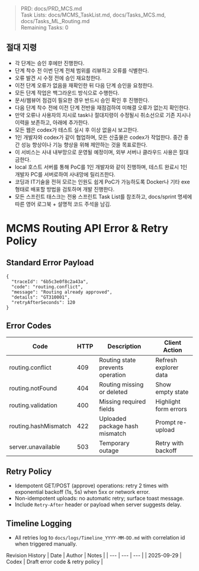 > PRD: docs/PRD_MCS.md  
> Task Lists: docs/MCMS_TaskList.md, docs/Tasks_MCS.md, docs/Tasks_ML_Routing.md  
> Remaining Tasks: 0

## 절대 지령
- 각 단계는 승인 후에만 진행한다.
- 단계 착수 전 이번 단계 전체 범위를 리뷰하고 오류를 식별한다.
- 오류 발견 시 수정 전에 승인 재요청한다.
- 이전 단계 오류가 없음을 재확인한 뒤 다음 단계 승인을 요청한다.
- 모든 단계 작업은 백그라운드 방식으로 수행한다.
- 문서/웹뷰어 점검이 필요한 경우 반드시 승인 확인 후 진행한다.
- 다음 단계 착수 전에 이전 단계 전반을 재점검하여 미해결 오류가 없는지 확인한다.
- 만약 오류나 사용자의 지시로 task나 절대지령이 수정될시 취소선으로 기존 지시나 이력을 보존하고, 아래에 추가한다.
- 모든 웹은 codex가 테스트 실시 후 이상 없을시 보고한다.
- 1인 개발자와 codex가 같이 협업하며, 모든 산출물은 codex가 작업한다. 중간 중간 성능 향상이나 기능 향상을 위해 제안하는 것을 목표로한다.
- 이 서비스는 사내 내부망으로 운영될 예정이며, 외부 서버나 클라우드 사용은 절대 금한다.
- local 호스트 서버를 통해 PoC를 1인 개발자와 같이 진행하며, 테스트 완료시 1인 개발자 PC를 서버로하여 사내망에 릴리즈한다.
- 코딩과 IT기술을 전혀 모르는 인원도 쉽게 PoC가 가능하도록 Docker나 기타 exe 형태로 배포할 방법을 검토하며 개발 진행한다.
- 모든 스프린트 태스크는 전용 스프린트 Task List를 참조하고, docs/sprint 명세에 따른 영어 로그북 + 설명적 코드 주석을 남김.
# MCMS Routing API Error & Retry Policy

## Standard Error Payload
```
{
  "traceId": "6b5c3e0f8c2a43a",
  "code": "routing.conflict",
  "message": "Routing already approved",
  "details": "GT310001",
  "retryAfterSeconds": 120
}
```

## Error Codes
| Code | HTTP | Description | Client Action |
| --- | --- | --- | --- |
| routing.conflict | 409 | Routing state prevents operation | Refresh explorer data |
| routing.notFound | 404 | Routing missing or deleted | Show empty state |
| routing.validation | 400 | Missing required fields | Highlight form errors |
| routing.hashMismatch | 422 | Uploaded package hash mismatch | Prompt re-upload |
| server.unavailable | 503 | Temporary outage | Retry with backoff |

## Retry Policy
- Idempotent GET/POST (approve) operations: retry 2 times with exponential backoff (1s, 5s) when 5xx or network error.
- Non-idempotent uploads: no automatic retry; surface toast message.
- Include `Retry-After` header or payload when server suggests delay.

## Timeline Logging
- All retries log to `docs/logs/Timeline_YYYY-MM-DD.md` with correlation id when triggered manually.

Revision History
| Date | Author | Notes |
| --- | --- | --- |
| 2025-09-29 | Codex | Draft error code & retry policy |

